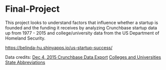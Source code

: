 # Final-Project

This project looks to understand factors that influence whether a startup is founded and the funding it receives by analyzing Crunchbase startup data up from 1977 - 2015 and college/university data from the US Department of Homeland Security.

https://belinda-hu.shinyapps.io/us-startup-success/

Data credits:
[Dec 4, 2015 Crunchbase Data Export](https://github.com/notpeter/crunchbase-data)
[Colleges and Universities](https://hifld-geoplatform.opendata.arcgis.com/datasets/colleges-and-universities/data)
[State Abbreviations](https://worldpopulationreview.com/states/state-abbreviations/)
